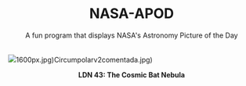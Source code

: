 <div align="center">
  <h1>
    NASA-APOD
  </h1>
</div>
  
<div align="center">
  A fun program that displays NASA's Astronomy Picture of the Day
</div>

<br>

![](https://apod.nasa.gov/apod/image/2410/LDN43_SelbyHanson_3993.jpg)1600px.jpg)Circumpolarv2comentada.jpg)

<p align = "center">
  <b>LDN 43: The Cosmic Bat Nebula</b>
</p>
